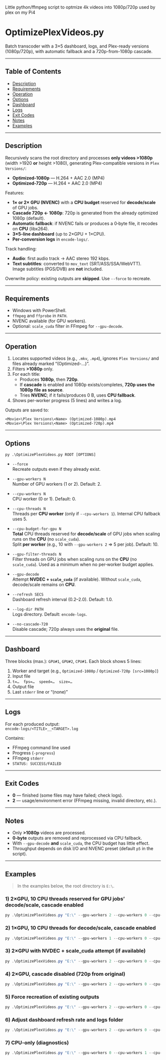 Little python/ffmpeg script to optmize 4k videos into 1080p/720p used by plex on my Pi4 
# OptimizePlexVideos.py

Batch transcoder with a 3×5 dashboard, logs, and Plex-ready versions (1080p/720p), with automatic fallback and a 720p-from-1080p cascade.

---

## Table of Contents

- [Description](#description)
- [Requirements](#requirements)
- [Operation](#operation)
- [Options](#options)
- [Dashboard](#dashboard)
- [Logs](#logs)
- [Exit Codes](#exit-codes)
- [Notes](#notes)
- [Examples](#examples)

---

## Description

Recursively scans the root directory and processes **only videos >1080p** (width >1920 **or** height >1080), generating Plex-compatible versions in `Plex Versions/`:

- **Optimized-1080p** — H.264 + AAC 2.0 (MP4)  
- **Optimized-720p** — H.264 + AAC 2.0 (MP4)

Features:

- **1× or 2× GPU (NVENC)** with a **CPU budget** reserved for **decode/scale** of GPU jobs.
- **Cascade 720p ← 1080p**: 720p is generated from the already optimized 1080p (default).
- **Automatic fallback**: if NVENC fails or produces a 0‑byte file, it recodes on **CPU** (libx264).
- **3×5-line dashboard** (up to 2×GPU + 1×CPU).
- **Per-conversion logs** in `encode-logs/`.

Track handling:

- **Audio**: first audio track → AAC stereo 192 kbps.
- **Text subtitles**: converted to `mov_text` (SRT/ASS/SSA/WebVTT).  
  Image subtitles (PGS/DVB) are **not** included.

Overwrite policy: existing outputs are **skipped**. Use `--force` to recreate.

---

## Requirements

- Windows with PowerShell.  
- `ffmpeg` and `ffprobe` in `PATH`.  
- NVENC available (for GPU workers).  
- Optional: `scale_cuda` filter in FFmpeg for `--gpu-decode`.

---

## Operation

1. Locates supported videos (e.g., `.mkv`, `.mp4`), ignores `Plex Versions/` and files already marked “(Optimized-…)”.  
2. Filters **>1080p** only.  
3. For each title:  
   - Produces **1080p**, then **720p**.  
   - If **cascade** is enabled and 1080p exists/completes, **720p uses the 1080p file as source**.  
   - Tries **NVENC**; if it fails/produces 0 B, uses **CPU fallback**.  
4. Shows per-worker progress (5 lines) and writes a log.

Outputs are saved to:
```
<Movie>\Plex Versions\<Name> (Optimized-1080p).mp4
<Movie>\Plex Versions\<Name> (Optimized-720p).mp4
```

---

## Options

```
py .\OptimizePlexVideos.py ROOT [OPTIONS]
```

- `--force`  
  Recreate outputs even if they already exist.

- `--gpu-workers N`  
  Number of GPU workers (1 or 2). Default: 2.

- `--cpu-workers N`  
  CPU worker (0 or 1). Default: 0.

- `--cpu-threads N`  
  Threads per **CPU worker** (only if `--cpu-workers 1`). Internal CPU fallback uses 5.

- `--cpu-budget-for-gpu N`  
  **Total** CPU threads reserved for **decode/scale** of GPU jobs when scaling runs on the **CPU** (no `scale_cuda`).  
  Split **per worker** (e.g., 10 with `--gpu-workers 2` ⇒ 5 per job). Default: 10.

- `--gpu-filter-threads N`  
  Filter threads on GPU jobs when scaling runs on the **CPU** (no `scale_cuda`). Used as a minimum when no per‑worker budget applies.

- `--gpu-decode`  
  Attempt **NVDEC + `scale_cuda`** (if available). Without `scale_cuda`, decode/scale remains on **CPU**.

- `--refresh SECS`  
  Dashboard refresh interval (0.2–2.0). Default: 1.0.

- `--log-dir PATH`  
  Logs directory. Default: `encode-logs`.

- `--no-cascade-720`  
  Disable cascade; 720p always uses the **original** file.

---

## Dashboard

Three blocks (max.): `GPU#1`, `GPU#2`, `CPU#1`. Each block shows 5 lines:

1) Worker and target (e.g., `Optimized-1080p` / `Optimized-720p [src=1080p]`)  
2) Input file  
3) `t=…  fps=…  speed=…  size=…`  
4) Output file  
5) Last `stderr` line or “(none)”

---

## Logs

For each produced output:  
`encode-logs/<TITLE>__<TARGET>.log`

Contains:

- FFmpeg command line used  
- Progress (`-progress`)  
- FFmpeg `stderr`  
- `STATUS: SUCCESS/FAILED`

---

## Exit Codes

- **0** — finished (some files may have failed; check logs).  
- **2** — usage/environment error (FFmpeg missing, invalid directory, etc.).

---

## Notes

- Only **>1080p** videos are processed.  
- **0‑byte** outputs are removed and reprocessed via CPU fallback.  
- With `--gpu-decode` **and** `scale_cuda`, the CPU budget has little effect.  
- Throughput depends on disk I/O and NVENC preset (default `p5` in the script).

---

## Examples

> In the examples below, the root directory is `E:\`.

### 1) 2×GPU, 10 CPU threads reserved for GPU jobs’ decode/scale, cascade enabled
```powershell
py .\OptimizePlexVideos.py "E:\" --gpu-workers 2 --cpu-workers 0 --cpu-budget-for-gpu 10
```

### 2) 1×GPU, 10 CPU threads for decode/scale, cascade enabled
```powershell
py .\OptimizePlexVideos.py "E:\" --gpu-workers 1 --cpu-workers 0 --cpu-budget-for-gpu 10
```

### 3) 2×GPU with NVDEC + scale_cuda attempt (if available)
```powershell
py .\OptimizePlexVideos.py "E:\" --gpu-workers 2 --cpu-workers 0 --cpu-budget-for-gpu 10 --gpu-decode
```

### 4) 2×GPU, cascade disabled (720p from original)
```powershell
py .\OptimizePlexVideos.py "E:\" --gpu-workers 2 --cpu-workers 0 --cpu-budget-for-gpu 10 --no-cascade-720
```

### 5) Force recreation of existing outputs
```powershell
py .\OptimizePlexVideos.py "E:\" --gpu-workers 2 --cpu-workers 0 --cpu-budget-for-gpu 10 --force
```

### 6) Adjust dashboard refresh rate and logs folder
```powershell
py .\OptimizePlexVideos.py "E:\" --gpu-workers 2 --cpu-workers 0 --cpu-budget-for-gpu 10 --refresh 0.5 --log-dir "E:\logs-plex"
```

### 7) CPU-only (diagnostics)
```powershell
py .\OptimizePlexVideos.py "E:\" --gpu-workers 0 --cpu-workers 1 --cpu-threads 6
```

